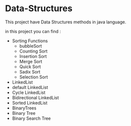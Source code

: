 # Data-Structures

This project have Data Structures methods in java language.

in this project you can find :
* Sorting Functions 
  * bubbleSort
  * Counting Sort
  * Insertion Sort
  * Merge Sort
  * Quick Sort
  * Sadix Sort
  * Selection Sort
* LinkedList
 * default LinkedList
 * Cycle LinkedList
 * Bidirectional LinkedList
 * Sorted LinkedList
* BinaryTrees
 * Binary Tree
 * Binary Search Tree
